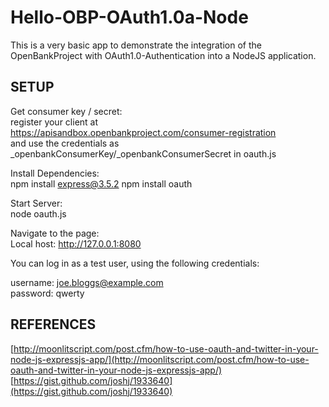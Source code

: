 Hello-OBP-OAuth1.0a-Node
========================

This is a very basic app to demonstrate the integration of the OpenBankProject with OAuth1.0-Authentication into a NodeJS application.

## SETUP

Get consumer key / secret:  
register your client at  
https://apisandbox.openbankproject.com/consumer-registration  
and use the credentials as _openbankConsumerKey/_openbankConsumerSecret in oauth.js  

Install Dependencies:  
npm install express@3.5.2 
npm install oauth  

Start Server:  
node oauth.js  

Navigate to the page:  
Local host: http://127.0.0.1:8080  

You can log in as a test user, using the following credentials:

username: joe.bloggs@example.com  
password: qwerty

## REFERENCES

[http://moonlitscript.com/post.cfm/how-to-use-oauth-and-twitter-in-your-node-js-expressjs-app/](http://moonlitscript.com/post.cfm/how-to-use-oauth-and-twitter-in-your-node-js-expressjs-app/)  
[https://gist.github.com/joshj/1933640](https://gist.github.com/joshj/1933640)
